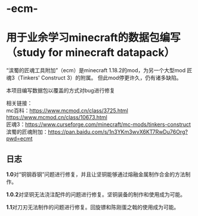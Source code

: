 # -ecm-
# 用于业余学习minecraft的数据包编写（study for minecraft datapack）


“滨蜀的匠魂工具附加”（ecm）是minecraft 1.18.2的mod，为另一个大型mod 匠魂3（Tinkers' Construct 3）的附属。
但此mod停更许久，仍有诸多缺陷。

本项目编写数据包以覆盖的方式对bug进行修复

相关链接：<br>
mc百科：https://www.mcmod.cn/class/3725.html<br>
        https://www.mcmod.cn/class/10673.html<br>
匠魂3：https://www.curseforge.com/minecraft/mc-mods/tinkers-construct<br>
滨蜀的匠魂附加：https://pan.baidu.com/s/1n3YKm3wvX6KT7RwDu76Org?pwd=ecmt<br>

## 日志
  **1.0**对“铜钢吞钢”问题进行修复，并且让坚铜能够通过熔融金属制作合金的方法制作。  

  **1.0.2**对坚铜无法浇注配件的问题进行修复。坚铜装备的制作和使用成为可能。  

  **1.1**对刀刃无法制作的问题进行修复。回旋镖和陈刚蛋之戟的使用成为可能。
